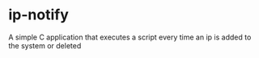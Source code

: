 # ip-notify
A simple C application that executes a script every time an ip is added to the system or deleted

